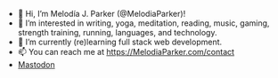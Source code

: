 - 👋 Hi, I’m Melodía J. Parker (@MelodiaParker)!
- 👀 I’m interested in writing, yoga, meditation, reading, music, gaming, strength training, running, languages, and technology.
- 🌱 I’m currently (re)learning full stack web development.
- 📫 You can reach me at https://MelodiaParker.com/contact
- <a rel="me" href="https://mastodon.social/@MelodiaParker">Mastodon</a>

<!---
MelodiaParker/MelodiaParker is a ✨ special ✨ repository because its `README.md` (this file) appears on your GitHub profile.
You can click the Preview link to take a look at your changes.
--->
